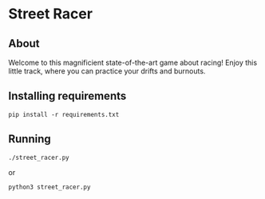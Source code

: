# Street Racer
## About
Welcome to this magnificient state-of-the-art game about racing!
Enjoy this little track, where you can practice your drifts and burnouts.
## Installing requirements
`pip install -r requirements.txt`
## Running
`./street_racer.py` 

or 

`python3 street_racer.py`


